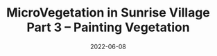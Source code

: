 ---
title: "MicroVegetation in Sunrise Village Part 3 – Painting Vegetation"
tags: [Technical Artist, Unity, InnoGames, C#, Vegetation]
category: tech-art
thumbnail: 2022-06-08-microvegetation3/thumbnail.gif
comments: true
date: 2022-06-08
description: This is a series of three articles describing why and how we did this. This third post will deal with painting vegetation in the Unity Editor.
url: https://tech.innogames.com/microvegetation-in-sunrise-village-part-3-painting-vegetation
---